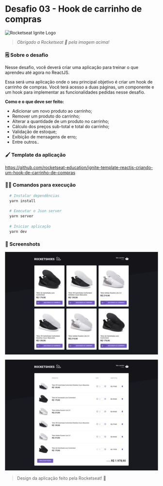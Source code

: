 # Desafio 03 - Hook de carrinho de compras

![Rocketseat Ignite Logo](https://www.notion.so/image/https%3A%2F%2Fs3-us-west-2.amazonaws.com%2Fsecure.notion-static.com%2F2fbacb7a-e460-44a3-8fc5-e66f96dae148%2Fcover-reactjs.png?table=block&id=51e4099a-6e2f-4d4b-ae94-f9fe75bb769d&width=3200&userId=1cf7d816-08e3-4426-9434-2ba80b312f3f&cache=v2)

> _Obrigado a Rocketseat :rocket: pela imagem acima!_

### 🗒️ Sobre o desafio

Nesse desafio, você deverá criar uma aplicação para treinar o que aprendeu até agora no ReactJS.

Essa será uma aplicação onde o seu principal objetivo é criar um hook de carrinho de compras. Você terá acesso a duas páginas, um componente e um hook para implementar as funcionalidades pedidas nesse desafio.

**Como e o que deve ser feito:**

- Adicionar um novo produto ao carrinho;
- Remover um produto do carrinho;
- Alterar a quantidade de um produto no carrinho;
- Cálculo dos preços sub-total e total do carrinho;
- Validação de estoque;
- Exibição de mensagens de erro;
- Entre outros..

### :paintbrush: Template da aplicação

https://github.com/rocketseat-education/ignite-template-reactjs-criando-um-hook-de-carrinho-de-compras

### :man_technologist: Comandos para execução

```bash
  # Instalar dependências
  yarn install

  # Executar o Json server
  yarn server

  # Iniciar aplicação
  yarn dev
```

### :camera_flash: Screenshots

![Screenshot](.github/Screenshot1.png)

![Screenshot](.github/Screenshot2.png)

> Design da aplicação feito pela Rocketseat! :rocket:
